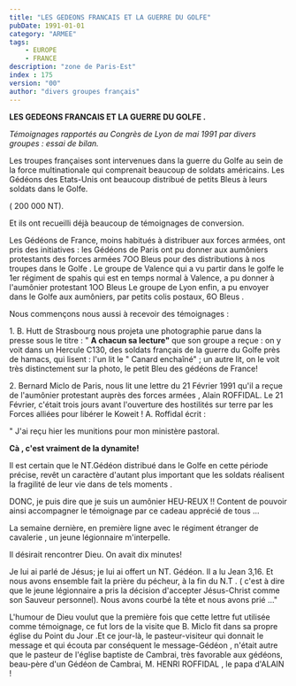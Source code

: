 ```yaml
---
title: "LES GEDEONS FRANCAIS ET LA GUERRE DU GOLFE"
pubDate: 1991-01-01
category: "ARMEE"
tags: 
    - EUROPE
    - FRANCE
description: "zone de Paris-Est"
index : 175
version: "00"
author: "divers groupes français"
---
```


**LES GEDEONS FRANCAIS ET LA GUERRE DU GOLFE .**

_Témoignages rapportés au Congrès de Lyon de mai 1991 par divers groupes : essai de bilan._

Les troupes françaises sont intervenues dans la guerre du Golfe au sein de la force multinationale qui comprenait beaucoup de soldats américains. Les Gédéons des Etats-Unis ont beaucoup distribué de petits Bleus à leurs soldats dans le Golfe.

( 200 000 NT).

Et ils ont recueilli déjà beaucoup de témoignages de conversion.

Les Gédéons de France, moins habitués à distribuer aux forces armées, ont pris des initiatives : les Gédéons de Paris ont pu donner aux aumôniers protestants des forces armées 7OO Bleus pour des distributions à nos troupes dans le Golfe . Le groupe de Valence qui a vu partir dans le golfe le 1er régiment de spahis qui est en temps normal à Valence, a pu donner à l'aumônier protestant 1OO Bleus Le groupe de Lyon enfin, a pu envoyer dans le Golfe aux aumôniers, par petits colis postaux, 6O Bleus .

Nous commençons nous aussi à recevoir des témoignages :

1\. B. Hutt de Strasbourg nous projeta une photographie parue dans la presse sous le titre : " **A chacun sa lecture"** que son groupe a reçue : on y voit dans un Hercule C130, des soldats français de la guerre du Golfe près de hamacs, qui lisent : l'un lit le " Canard enchaîné" ; un autre lit, on le voit très distinctement sur la photo, le petit Bleu des gédéons de France!

2\. Bernard Miclo de Paris, nous lit une lettre du 21 Février 1991 qu'il a reçue de l'aumônier protestant auprès des forces armées , Alain ROFFIDAL. Le 21 Février, c'était trois jours avant l'ouverture des hostilités sur terre par les Forces alliées pour libérer le Koweit ! A. Roffidal écrit :

" J'ai reçu hier les munitions pour mon ministère pastoral.

**Cà , c'est vraiment de la dynamite!**

Il est certain que le NT.Gédéon distribué dans le Golfe en cette période précise, revêt un caractère d'autant plus important que les soldats réalisent la fragilité de leur vie dans de tels moments .

DONC, je puis dire que je suis un aumônier HEU-REUX !! Content de pouvoir ainsi accompagner le témoignage par ce cadeau apprécié de tous ...

La semaine dernière, en première ligne avec le régiment étranger de cavalerie , un jeune légionnaire m'interpelle.

Il désirait rencontrer Dieu. On avait dix minutes! 

Je lui ai parlé de Jésus; je lui ai offert un NT. Gédéon. Il a lu Jean 3,16. Et nous avons ensemble fait la prière du pécheur, à la fin du N.T . ( c'est à dire que le jeune légionnaire a pris la décision d'accepter Jésus-Christ comme son Sauveur personnel). Nous avons courbé la tête et nous avons prié ..."

L'humour de Dieu voulut que la première fois que cette lettre fut utilisée comme témoignage, ce fut lors de la visite que B. Miclo fit dans sa propre église du Point du Jour .Et ce jour-là, le pasteur-visiteur qui donnait le message et qui écouta par conséquent le message-Gédéon , n'était autre que le pasteur de l'église baptiste de Cambrai, très favorable aux gédéons, beau-père d'un Gédéon de Cambrai, M. HENRI ROFFIDAL , le papa d'ALAIN !